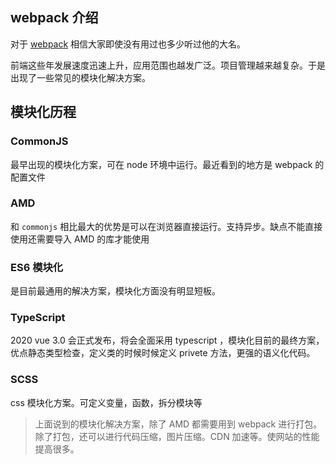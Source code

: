 ## webpack 介绍

对于 [webpack](https://webpack.js.org/) 相信大家即使没有用过也多少听过他的大名。

前端这些年发展速度迅速上升，应用范围也越发广泛。项目管理越来越复杂。于是出现了一些常见的模块化解决方案。

## 模块化历程

### CommonJS

最早出现的模块化方案，可在 node 环境中运行。最近看到的地方是 webpack 的配置文件

### AMD

和 `commonjs` 相比最大的优势是可以在浏览器直接运行。支持异步。缺点不能直接使用还需要导入 AMD 的库才能使用

### ES6 模块化

是目前最通用的解决方案，模块化方面没有明显短板。

### TypeScript

2020 vue 3.0 会正式发布，将会全面采用 typescript ，模块化目前的最终方案，优点静态类型检查，定义类的时候时候定义 privete 方法，更强的语义化代码。

### SCSS

css 模块化方案。可定义变量，函数，拆分模块等

> 上面说到的模块化解决方案，除了 AMD 都需要用到 webpack 进行打包。除了打包，还可以进行代码压缩，图片压缩。CDN 加速等。使网站的性能提高很多。
